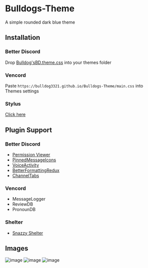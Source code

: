 # Bulldogs-Theme
A simple rounded dark blue theme

## Installation

### Better Discord
Drop [Bulldog'sBD.theme.css](https://bulldog3321.github.io/Bulldogs-Theme/Bulldog'sBD.theme.css) into your themes folder

### Vencord
Paste `https://bulldog3321.github.io/Bulldogs-Theme/main.css` into Themes settings

### Stylus
[Click here](https://bulldog3321.github.io/Bulldogs-Theme/Bulldog'sDiscord.user.css)

## Plugin Support

### Better Discord
* [Permission Viewer](https://betterdiscord.app/plugin/PermissionsViewer)
* [PinnedMessageIcons](https://github.com/Neodymium7/BetterDiscordStuff/tree/main/PinnedMessageIcons)
* [VoiceActivity](https://betterdiscord.app/plugin/VoiceActivity)
* [BetterFormattingRedux](https://betterdiscord.app/plugin/BetterFormattingRedux)
* [ChannelTabs](https://betterdiscord.app/plugin/ChannelTabs)

### Vencord
* MessageLogger
* ReviewDB
* PronounDB

### Shelter
* [Snazzy Shelter](https://yellowsink.github.io/shelter-plugins/snazzy-shelter/)
## Images
![image](https://cdn.discordapp.com/attachments/825154270881775677/1005975186551611442/home.png)
![image](https://cdn.discordapp.com/attachments/825154270881775677/1005975186954276864/chat.png)
![image](https://cdn.discordapp.com/attachments/825154270881775677/1005975187436609546/settings.png)